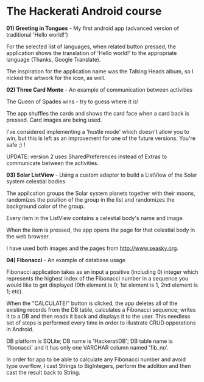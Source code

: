 # <b>The Hackerati Android course</b>

<b>01) Greeting in Tongues</b> - My first android app (advanced version of traditional 'Hello world!')

For the selected list of languages, when related button pressed, the application shows the translation of 'Hello world!' to the appropriate language (Thanks, Google Translate).

The inspiration for the application name was the Talking Heads album, so I nicked the artwork for the icon, as well.

<b>02) Three Card Monte</b> - An example of communication between activities

The Queen of Spades wins - try to guess where it is!

The app shuffles the cards and shows the card face when a card back is pressed. Card images are being used.

I've considered implementing a 'hustle mode' which doesn't allow you to win, but this is left as an improvement for one of the future versions. You're safe ;) !

UPDATE: version 2 uses SharedPreferences instead of Extras to communicate between the activities.

<b>03) Solar ListView</b> - Using a custom adapter to build a ListView of the Solar system celestial bodies

The application groups the Solar system planets together with their moons, randomizes the position of the group in the list and randomizes the background color of the group.

Every item in the ListView contains a celestial body's name and image.

When the item is pressed, the app opens the page for that celestial body in the web browser.

I have used both images and the pages from http://www.seasky.org.

<b>04) Fibonacci</b> - An example of database usage

Fibonacci application takes as an input a positive (including 0) integer which represents the highest index of the Fibonacci number in a sequence you would like to get displayed (0th element is 0; 1st element is 1, 2nd element is 1; etc).

When the "CALCULATE!" button is clicked, the app deletes all of the existing records from the DB table, calculates a Fibonacci sequence; writes it to a DB and then reads it back and displays it to the user. This needless set of steps is performed every time in order to illustrate CRUD opperations in Android.

DB platform is SQLite; DB name is 'HackeratiDB'; DB table name is 'fibonacci' and it has only one VARCHAR column named 'fib_no'.

In order for app to be able to calculate any Fibonacci number and avoid type overflow, I cast Strings to BigIntegers, perform the addition and then cast the result back to String.
